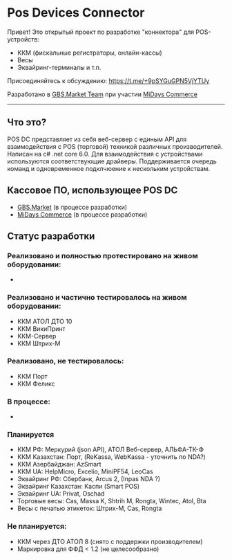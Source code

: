 # Pos Devices Connector

Привет!
Это открытый проект по разработке "коннектора" для POS-устройств:
* ККМ (фискальные регистраторы, онлайн-кассы)
* Весы
* Эквайринг-терминалы
и т.п.

Присоединяйтесь к обсуждению: https://t.me/+9pSYGuGPN5VjYTUy

Разработано в <a href="https://gbsmarket.ru">GBS.Market Team</a> при участии <a href="https://midays.ru/">MiDays Commerce</a>

---
## Что это?
POS DC представляет из себя веб-сервер с единым API для взаимодействия с POS (торговой) техникой различных производителей. 
Написан на c# .net core 6.0. 
Для взаимодействия с устройствами используются соответствующие драйверы. 
Поддерживается очередь команд и одновременное подклчюение к нескольким устройствам.

## Кассовое ПО, использующее POS DC
- <a href="https://gbsmarket.ru">GBS.Market</a> (в процессе разработки)
- <a href="https://midays.ru/">MiDays Commerce</a> (в процессе разработки)

## Статус разработки

### Реализовано и полностью протестировано на живом оборудовании:
- 

### Реализовано и частично тестировалось на живом оборудовании:
- ККМ АТОЛ ДТО 10
- ККМ ВикиПринт
- ККМ-Сервер
- ККМ Штрих-М

### Реализовано, не тестировалось:
- ККМ Порт
- ККМ Феликс

### В процессе: 
-

### Планируется
- ККМ РФ: Меркурий (json API), АТОЛ Веб-сервер, АЛЬФА-ТК-Ф
- ККМ Казахстан: Порт, (ReKassa, WebKassa - уточнить по NDA?)
- ККМ Азербайджан: AzSmart
- ККМ UA: HelpMicro, Excelio, MiniPF54, LeoCas
- Эквайринг РФ: Сбербанк, Arcus 2, (Inpas NDA ?)
- Эквайринг Казахстан: Каспи (Smart POS)
- Эквайринг UA: Privat, Oschad
- Торговые весы: Cas, Massa K, Shtrih M, Rongta, Wintec, Atol, Bta
- Весы с печатью этикеток: Штрих-М, Cas, Rongta


### Не планируется:
- ККМ через ДТО АТОЛ 8 (снято с поддержки производителем)
- Маркировка для ФФД < 1.2 (не целесообразно)
